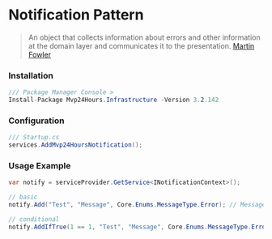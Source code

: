 # Notification Pattern
> An object that collects information about errors and other information at the domain layer and communicates it to the presentation. [Martin Fowler](https://en.wikipedia.org/wiki/Specification_pattern)

### Installation
```csharp
/// Package Manager Console >
Install-Package Mvp24Hours.Infrastructure -Version 3.2.142
```

### Configuration
```csharp
/// Startup.cs
services.AddMvp24HoursNotification();
```

### Usage Example
```csharp
var notify = serviceProvider.GetService<INotificationContext>();

// basic
notify.Add("Test", "Message", Core.Enums.MessageType.Error); // MessageType: Success, Info, Warning, Error

// conditional 
notify.AddIfTrue(1 == 1, "Test", "Message", Core.Enums.MessageType.Error); // MessageType: Success, Info, Warning, Error
```

